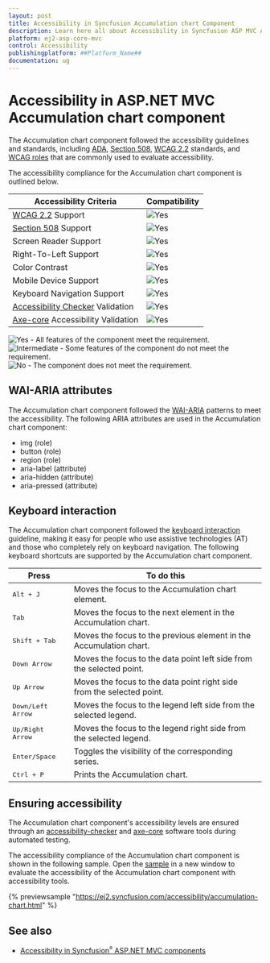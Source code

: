 ```yaml
---
layout: post
title: Accessibility in Syncfusion Accumulation chart Component
description: Learn here all about Accessibility in Syncfusion ASP MVC Accumulation Chart component of Syncfusion Essential JS 2 and more.
platform: ej2-asp-core-mvc
control: Accessibility
publishingplatform: ##Platform_Name##
documentation: ug
---
```



# Accessibility in ASP.NET MVC Accumulation chart component

The Accumulation chart component followed the accessibility guidelines and standards, including [ADA](https://www.ada.gov/), [Section 508](https://www.section508.gov/), [WCAG 2.2](https://www.w3.org/TR/WCAG22/) standards, and [WCAG roles](https://www.w3.org/TR/wai-aria/#roles) that are commonly used to evaluate accessibility.

The accessibility compliance for the Accumulation chart component is outlined below.

| Accessibility Criteria | Compatibility |
| -- | -- |
| [WCAG 2.2](https://www.w3.org/TR/WCAG22/) Support | <img src="https://cdn.syncfusion.com/content/images/documentation/full.png" alt="Yes"> |
| [Section 508](https://www.section508.gov/) Support | <img src="https://cdn.syncfusion.com/content/images/documentation/full.png" alt="Yes"> |
| Screen Reader Support | <img src="https://cdn.syncfusion.com/content/images/documentation/full.png" alt="Yes"> |
| Right-To-Left Support | <img src="https://cdn.syncfusion.com/content/images/documentation/full.png" alt="Yes"> |
| Color Contrast | <img src="https://cdn.syncfusion.com/content/images/documentation/full.png" alt="Yes"> |
| Mobile Device Support | <img src="https://cdn.syncfusion.com/content/images/documentation/full.png" alt="Yes"> |
| Keyboard Navigation Support | <img src="https://cdn.syncfusion.com/content/images/documentation/full.png" alt="Yes"> |
| [Accessibility Checker](https://www.npmjs.com/package/accessibility-checker) Validation | <img src="https://cdn.syncfusion.com/content/images/documentation/full.png" alt="Yes"> |
| [Axe-core](https://www.npmjs.com/package/axe-core) Accessibility Validation | <img src="https://cdn.syncfusion.com/content/images/documentation/full.png" alt="Yes"> |

<style>
    .post .post-content img {
        display: inline-block;
        margin: 0.5em 0;
    }
</style>
<div><img src="https://cdn.syncfusion.com/content/images/documentation/full.png" alt="Yes"> - All features of the component meet the requirement.</div>

<div><img src="https://cdn.syncfusion.com/content/images/documentation/partial.png" alt="Intermediate"> - Some features of the component do not meet the requirement.</div>

<div><img src="https://cdn.syncfusion.com/content/images/documentation/not-supported.png" alt="No"> - The component does not meet the requirement.</div>

## WAI-ARIA attributes

The Accumulation chart component followed the [WAI-ARIA](https://www.w3.org/WAI/ARIA/apg/patterns/alert/) patterns to meet the accessibility. The following ARIA attributes are used in the Accumulation chart component:

* img (role)
* button (role)
* region (role)
* aria-label (attribute)
* aria-hidden (attribute)
* aria-pressed (attribute)

## Keyboard interaction

The Accumulation chart component followed the [keyboard interaction](https://www.w3.org/WAI/ARIA/apg/patterns/alert/#keyboardinteraction) guideline, making it easy for people who use assistive technologies (AT) and those who completely rely on keyboard navigation. The following keyboard shortcuts are supported by the Accumulation chart component.

| **Press** | **To do this** |
| --- | --- |
| <kbd>Alt + J</kbd> | Moves the focus to the Accumulation chart element. |
| <kbd>Tab</kbd> | Moves the focus to the next element in the Accumulation chart. |
| <kbd>Shift + Tab</kbd> | Moves the focus to the previous element in the Accumulation chart. |
| <kbd>Down Arrow</kbd> | Moves the focus to the data point left side from the selected point. |
| <kbd>Up Arrow</kbd> | Moves the focus to the data point right side from the selected point. |
| <kbd>Down/Left Arrow</kbd> | Moves the focus to the legend left side from the selected legend. |
| <kbd>Up/Right Arrow</kbd> | Moves the focus to the legend right side from the selected legend. |
| <kbd>Enter/Space</kbd> | Toggles the visibility of the corresponding series. |
| <kbd>Ctrl + P</kbd> | Prints the Accumulation chart. |

## Ensuring accessibility

The Accumulation chart component's accessibility levels are ensured through an [accessibility-checker](https://www.npmjs.com/package/accessibility-checker) and [axe-core](https://www.npmjs.com/package/axe-core) software tools during automated testing.

The accessibility compliance of the Accumulation chart component is shown in the following sample. Open the [sample](https://ej2.syncfusion.com/accessibility/accumulation-chart.html) in a new window to evaluate the accessibility of the Accumulation chart component with accessibility tools.

{% previewsample "https://ej2.syncfusion.com/accessibility/accumulation-chart.html" %}

## See also

* [Accessibility in Syncfusion<sup style="font-size:70%">&reg;</sup> ASP.NET MVC components](../common/accessibility)
